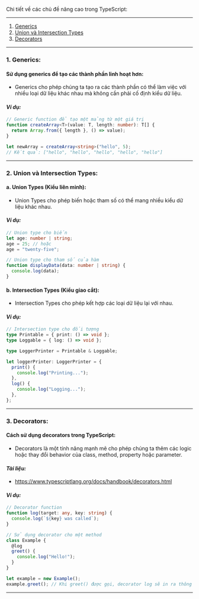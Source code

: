 Chi tiết về các chủ đề nâng cao trong TypeScript:

---

1. [Generics](#1-generics)
2. [Union và Intersection Types](#2-union-và-intersection-types)
3. [Decorators](#3-decorators)

---

### 1. Generics:

#### **Sử dụng generics để tạo các thành phần linh hoạt hơn:**

- Generics cho phép chúng ta tạo ra các thành phần có thể làm việc với nhiều loại dữ liệu khác nhau mà không cần phải cố định kiểu dữ liệu.

#### _Ví dụ:_

```typescript
// Generic function để tạo một mảng từ một giá trị
function createArray<T>(value: T, length: number): T[] {
  return Array.from({ length }, () => value);
}

let newArray = createArray<string>("hello", 5);
// Kết quả: ["hello", "hello", "hello", "hello", "hello"]
```

---

### 2. Union và Intersection Types:

#### **a. Union Types (Kiểu liên minh):**

- Union Types cho phép biến hoặc tham số có thể mang nhiều kiểu dữ liệu khác nhau.

#### _Ví dụ:_

```typescript
// Union type cho biến
let age: number | string;
age = 25; // hoặc
age = "twenty-five";

// Union type cho tham số của hàm
function displayData(data: number | string) {
  console.log(data);
}
```

#### **b. Intersection Types (Kiểu giao cắt):**

- Intersection Types cho phép kết hợp các loại dữ liệu lại với nhau.

#### _Ví dụ:_

```typescript
// Intersection type cho đối tượng
type Printable = { print: () => void };
type Loggable = { log: () => void };

type LoggerPrinter = Printable & Loggable;

let loggerPrinter: LoggerPrinter = {
  print() {
    console.log("Printing...");
  },
  log() {
    console.log("Logging...");
  },
};
```

---

### 3. Decorators:

#### **Cách sử dụng decorators trong TypeScript:**

- Decorators là một tính năng mạnh mẽ cho phép chúng ta thêm các logic hoặc thay đổi behavior của class, method, property hoặc parameter.

#### _Tài liệu:_

- https://www.typescriptlang.org/docs/handbook/decorators.html

#### _Ví dụ:_

```typescript
// Decorator function
function log(target: any, key: string) {
  console.log(`${key} was called`);
}

// Sử dụng decorator cho một method
class Example {
  @log
  greet() {
    console.log("Hello!");
  }
}

let example = new Example();
example.greet(); // Khi greet() được gọi, decorator log sẽ in ra thông báo
```

---
